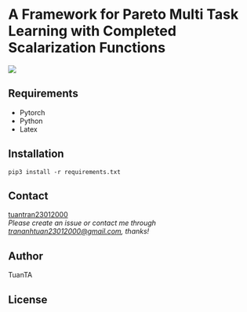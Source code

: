 
# A Framework for Pareto Multi Task Learning with Completed Scalarization Functions
![](train.gif)
## Requirements
- Pytorch
- Python
- Latex

## Installation
```
pip3 install -r requirements.txt
```
## Contact

[tuantran23012000]([trananhtuan23012000@gmail.com](https://github.com/tuantran23012000))  
*Please create an issue or contact me through trananhtuan23012000@gmail.com, thanks!*

## Author

TuanTA

## License
